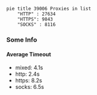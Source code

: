 
```mermaid
pie title 39006 Proxies in list
    "HTTP" : 27634
    "HTTPS": 9843
    "SOCKS" : 8116
```

### Some Info
#### Average Timeout

- mixed: 4.1s
- http: 2.4s
- https: 8.2s
- socks: 6.5s